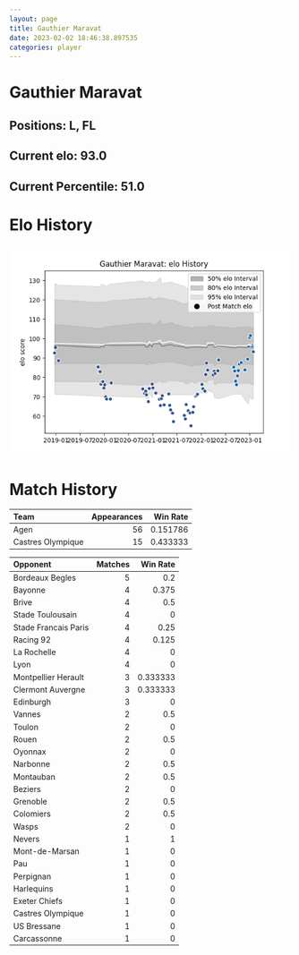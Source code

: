 ```yaml
---  
layout: page  
title: Gauthier Maravat  
date: 2023-02-02 18:46:38.897535  
categories: player  
---
```

# Gauthier Maravat

## Positions: L, FL

## Current elo: 93.0

## Current Percentile: 51.0

# Elo History


![elo history](history_GauthierMaravat.png)
# Match History


| Team              |   Appearances |   Win Rate |
|:------------------|--------------:|-----------:|
| Agen              |            56 |   0.151786 |
| Castres Olympique |            15 |   0.433333 |

| Opponent             |   Matches |   Win Rate |
|:---------------------|----------:|-----------:|
| Bordeaux Begles      |         5 |   0.2      |
| Bayonne              |         4 |   0.375    |
| Brive                |         4 |   0.5      |
| Stade Toulousain     |         4 |   0        |
| Stade Francais Paris |         4 |   0.25     |
| Racing 92            |         4 |   0.125    |
| La Rochelle          |         4 |   0        |
| Lyon                 |         4 |   0        |
| Montpellier Herault  |         3 |   0.333333 |
| Clermont Auvergne    |         3 |   0.333333 |
| Edinburgh            |         3 |   0        |
| Vannes               |         2 |   0.5      |
| Toulon               |         2 |   0        |
| Rouen                |         2 |   0.5      |
| Oyonnax              |         2 |   0        |
| Narbonne             |         2 |   0.5      |
| Montauban            |         2 |   0.5      |
| Beziers              |         2 |   0        |
| Grenoble             |         2 |   0.5      |
| Colomiers            |         2 |   0.5      |
| Wasps                |         2 |   0        |
| Nevers               |         1 |   1        |
| Mont-de-Marsan       |         1 |   0        |
| Pau                  |         1 |   0        |
| Perpignan            |         1 |   0        |
| Harlequins           |         1 |   0        |
| Exeter Chiefs        |         1 |   0        |
| Castres Olympique    |         1 |   0        |
| US Bressane          |         1 |   0        |
| Carcassonne          |         1 |   0        |